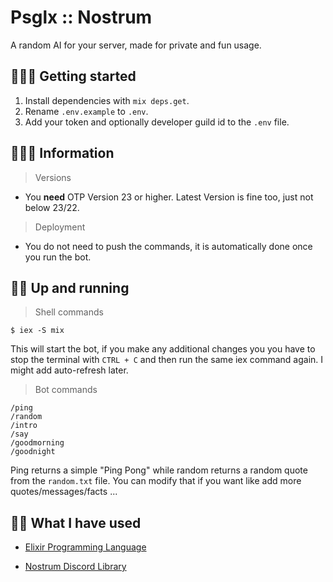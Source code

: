 # Psglx :: Nostrum 
A random AI for your server, made for private and fun usage.

## 👩🏻‍💼 Getting started 

1. Install dependencies with `mix deps.get`.
2. Rename `.env.example` to `.env`.
3. Add your token and optionally developer guild id to the `.env` file.

## 👩🏻‍🏫 Information
> Versions
* You **need** OTP Version 23 or higher. Latest Version is fine too, just not below 23/22.

> Deployment
* You do not need to push the commands, it is automatically done once you run the bot. 

## 🚴🏻 Up and running
> Shell commands
```
$ iex -S mix
```
This will start the bot, if you make any additional changes you you have to stop the terminal with `CTRL + C` and then run the same iex command again. I might add auto-refresh later.

> Bot commands
```
/ping
/random 
/intro
/say
/goodmorning
/goodnight
```
Ping returns a simple "Ping Pong" while random returns a random quote from the `random.txt` file. You can modify that if you want like add more quotes/messages/facts ...

## 🧏🏻 What I have used

 - [Elixir Programming Language](https://elixir-lang.org) 

 - [Nostrum Discord Library](https://kraigie.github.io/nostrum/intro.html)
 
 

